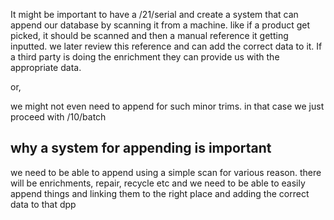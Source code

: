 It might be important to have a /21/serial and create a system that can append our database by scanning it from a machine. like if a product get picked, it should be scanned and then a manual reference it getting inputted. we later review this reference and can add the correct data to it. If a third party is doing the enrichment they can provide us with the appropriate data.

or, 

we might not even need to append for such minor trims. in that case we just proceed with /10/batch

## why a system for appending is important
we need to be able to append using a simple scan for various reason.
there will be enrichments, repair, recycle etc and we need to be able to easily append things and linking them to the right place and adding the correct data to that dpp